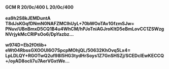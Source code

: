 #### GCM R 20/0c/400 L 20/0c/400
**ea9h2S8kJEMDuntA**<br/>**T8dJsKGqfDNmN0NAFZMClhUyL+70bWOoTAv1GfzmSJw=**<br/>**PNuv/UBnBmxD5CQ1B4u4WhCM/hPJoTniAGJroKItD5eBmLovCC1ZSWzgNVrjykMcCRIPsOo6/DpYazbz...**<br/><br/>
**w974D+Eb2fOtIib+**<br/>**eWt04RbssGXOOUl6O7SpcpMOhjQL/50632KhOvq5Lx4=**<br/>**LpLDLQY+RGOTwQ2uf98I5HG3tydHrSoys1Z7GnSHSZj/SCEDclEwKECCQ+/oyAD8ocli7u7AerVGxtWe...**